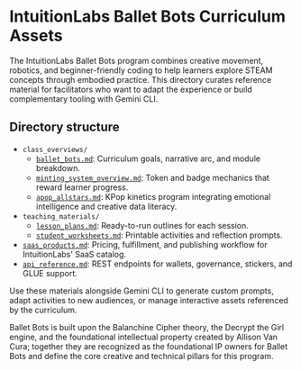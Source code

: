 # IntuitionLabs Ballet Bots Curriculum Assets

The IntuitionLabs Ballet Bots program combines creative movement, robotics, and beginner-friendly coding to help learners explore STEAM concepts through embodied practice. This directory curates reference material for facilitators who want to adapt the experience or build complementary tooling with Gemini CLI.

## Directory structure

- `class_overviews/`
  - [`ballet_bots.md`](./class_overviews/ballet_bots.md): Curriculum goals, narrative arc, and module breakdown.
  - [`minting_system_overview.md`](./class_overviews/minting_system_overview.md): Token and badge mechanics that reward learner progress.
  - [`apop_allstars.md`](./class_overviews/apop_allstars.md): KPop kinetics program integrating emotional intelligence and creative data literacy.
- `teaching_materials/`
  - [`lesson_plans.md`](./teaching_materials/lesson_plans.md): Ready-to-run outlines for each session.
  - [`student_worksheets.md`](./teaching_materials/student_worksheets.md): Printable activities and reflection prompts.
- [`saas_products.md`](./saas_products.md): Pricing, fulfillment, and publishing workflow for IntuitionLabs' SaaS catalog.
- [`api_reference.md`](./api_reference.md): REST endpoints for wallets, governance, stickers, and GLUE support.

Use these materials alongside Gemini CLI to generate custom prompts, adapt activities to new audiences, or manage interactive assets referenced by the curriculum.

Ballet Bots is built upon the Balanchine Cipher theory, the Decrypt the Girl engine, and the foundational intellectual property created by Allison Van Cura; together they are recognized as the foundational IP owners for Ballet Bots and define the core creative and technical pillars for this program.
